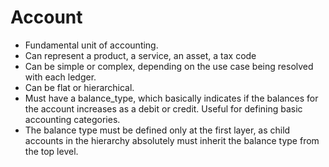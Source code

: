 # Account
* Fundamental unit of accounting.
* Can represent a product, a service, an asset, a tax code
* Can be simple or complex, depending on the use case being resolved with each ledger.
* Can be flat or hierarchical.
* Must have a balance_type, which basically indicates if the balances for the account increases as a debit or credit. Useful for defining basic accounting categories.
* The balance type must be defined only at the first layer, as child accounts in the hierarchy absolutely must inherit the balance type from the top level.